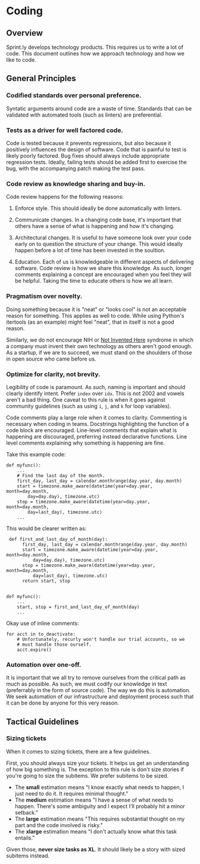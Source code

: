 # Coding

## Overview

Sprint.ly develops technology products. This requires us to write a lot of code. This document outlines how we approach technology and how we like to code.

## General Principles

### Codified standards over personal preference.

Syntatic arguments around code are a waste of time. Standards that can be validated with automated tools (such as linters) are preferential.

### Tests as a driver for well factored code.

Code is tested because it prevents regressions, but also because it positively influences the design of software. Code that is painful to test is likely poorly factored. Bug fixes should always include appropriate regression tests. Ideally, failing tests should be added first to exercise the bug, with the accompanying patch making the test pass.

### Code review as knowledge sharing and buy-in.

Code review happens for the following reasons:

1. Enforce style. This should ideally be done automatically with linters.

2. Communicate changes. In a changing code base, it's important that others have a sense of what is happening and how it's changing.

3. Architectural changes. It is useful to have someone look over your code early on to question the structure of your change. This would ideally happen before a lot of time has been invested in the soultion.

4. Education. Each of us is knowledgeable in different aspects of delivering software. Code review is how we share this knowledge. As such, longer comments explaining a concept are encouraged when you feel they will be helpful. Taking the time to educate others is how we all learn.

### Pragmatism over novelty.

Doing something because it is "neat" or "looks cool" is not an acceptable reason for something. This applies as well to code. While using Python's itertools (as an example) might feel "neat", that in itself is not a good reason.

Similarly, we do not encourage NIH or [Not Invented Here](http://en.wikipedia.org/wiki/Not_invented_here) syndrome in which a company must invent their own technology as others aren't good enough. As a startup, if we are to succeed, we must stand on the shoulders of those in open source who came before us.

### Optimize for clarity, not brevity.

Legibility of code is paramount. As such, naming is important and should clearly identify intent. Prefer `index` over `idx`. This is not 2002 and vowels aren't a bad thing. One caveat to this rule is when it goes against community guidelines (such as using `i`, `j`, and `k` for loop variables).

Code comments play a large role when it comes to clarity. Commenting is necessary when coding in teams. Docstrings highlighting the function of a code block are encouraged. Line-level comments that explain what is happening are discouraged, preferring instead declarative functions. Line level comments explaining why something is happening are fine. 

Take this example code:


    def myfunc():
        ...
        # Find the last day of the month.
        first_day, last_day = calendar.monthrange(day.year, day.month)
        start = timezone.make_aware(datetime(year=day.year, month=day.month,
            day=day.day), timezone.utc)
        stop = timezone.make_aware(datetime(year=day.year, month=day.month,
            day=last_day), timezone.utc)
        ...


This would be clearer written as:

     def first_and_last_day_of_month(day):
          first_day, last_day = calendar.monthrange(day.year, day.month)
          start = timezone.make_aware(datetime(year=day.year, month=day.month,
              day=day.day), timezone.utc)
          stop = timezone.make_aware(datetime(year=day.year, month=day.month,
              day=last_day), timezone.utc)
          return start, stop


    def myfunc():
        ...
        start, stop = first_and_last_day_of_month(day)
        ...


Okay use of inline comments:

    for acct in to_deactivate:
        # Unfortunately, recurly won't handle our trial accounts, so we
        # must handle those ourself.
        acct.expire()

### Automation over one-off.

It is important that we all try to remove ourselves from the critical path as much as possible. As such, we must codify our knowledge in text (preferrably in the form of source code). The way we do this is automation. We seek automation of our infrastructure and deployment process such that it can be done by anyone for this very reason.

## Tactical Guidelines

### Sizing tickets

When it comes to sizing tickets, there are a few guidelines.

First, you should always size your tickets. It helps us get an understanding of how big something is. The exception to this rule is don't size stories if you're going to size the subitems. We prefer subitems to be sized.

- The **small** estimation means "I know exactly what needs to happen, I just need to do it. It requires minimal thought."
- The **medium** estimation means "I have a sense of what needs to happen. There's some ambiguity and I expect I'll probably hit a minor setback."
- The **large** estimation means "This requires substantial thought on my part and the code involved is risky."
- The **xlarge** estimation means "I don't actually know what this task entails."

Given those, **never size tasks as XL**. It should likely be a story with sized subitems instead.
